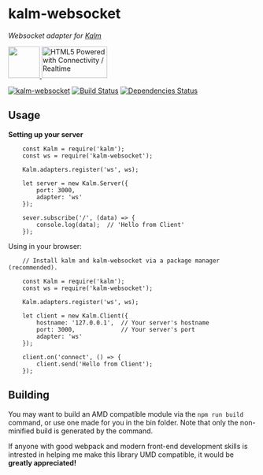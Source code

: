 # kalm-websocket

*Websocket adapter for [Kalm](https://github.com/fed135/Kalm)*

<a href="https://github.com/fed135/Kalm" align="left">
<img src="http://i231.photobucket.com/albums/ee109/FeD135/kalm_logo_bolded.png" height="64">
</a>
<a href="http://www.w3.org/html/logo/">
<img src="https://www.w3.org/html/logo/badge/html5-badge-h-connectivity.png" width="133" height="64" alt="HTML5 Powered with Connectivity / Realtime" title="HTML5 Powered with Connectivity / Realtime">
</a>

[![kalm-websocket](https://img.shields.io/npm/v/kalm-websocket.svg)](https://www.npmjs.com/package/kalm-websocket)
[![Build Status](https://travis-ci.org/fed135/kalm-websocket.svg?branch=master)](https://travis-ci.org/fed135/kalm-websocket)
[![Dependencies Status](https://david-dm.org/fed135/kalm-websocket.svg)](https://www.npmjs.com/package/kalm-websocket)

## Usage

**Setting up your server**

```node
    const Kalm = require('kalm');
    const ws = require('kalm-websocket');
    
    Kalm.adapters.register('ws', ws);

    let server = new Kalm.Server({
	    port: 3000,
	    adapter: 'ws'
	});

	sever.subscribe('/', (data) => {
        console.log(data);	// 'Hello from Client'
    });
```

Using in your browser:

```node
    // Install kalm and kalm-websocket via a package manager (recommended).
		 
    const Kalm = require('kalm');
    const ws = require('kalm-websocket');
    
    Kalm.adapters.register('ws', ws);

    let client = new Kalm.Client({
	    hostname: '127.0.0.1',	// Your server's hostname
	    port: 3000,				// Your server's port
	    adapter: 'ws'
	});

	client.on('connect', () => {
		client.send('Hello from Client');
	});
```

## Building

You may want to build an AMD compatible module via the `npm run build` command, or use one made for you in the bin folder. Note that only the non-minified build is generated by the command.

If anyone with good webpack and modern front-end development skills is intrested in helping me make this library UMD compatible, it would be **greatly appreciated!** 
